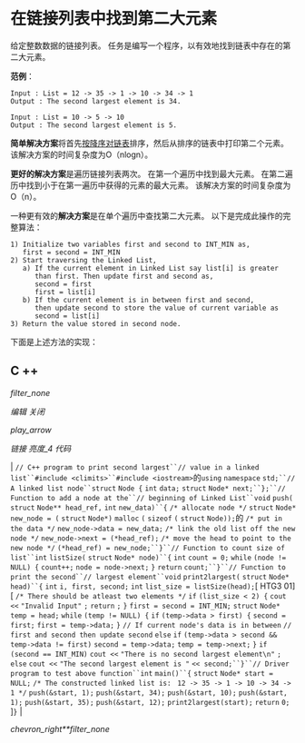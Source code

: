 # 在链接列表中找到第二大元素

给定整数数据的链接列表。 任务是编写一个程序，以有效地找到链表中存在的第二大元素。

**范例**：

```
Input : List = 12 -> 35 -> 1 -> 10 -> 34 -> 1
Output : The second largest element is 34.

Input : List = 10 -> 5 -> 10
Output : The second largest element is 5.

```

**简单解决方案**将首先[按降序对链表](https://www.geeksforgeeks.org/merge-sort-for-linked-list/)排序，然后从排序的链表中打印第二个元素。 该解决方案的时间复杂度为O（nlogn）。

**更好的解决方案**是遍历链接列表两次。 在第一个遍历中找到最大元素。 在第二遍历中找到小于在第一遍历中获得的元素的最大元素。 该解决方案的时间复杂度为O（n）。

一种更有效的**解决方案**是在单个遍历中查找第二大元素。
以下是完成此操作的完整算法：

```
1) Initialize two variables first and second to INT_MIN as,
   first = second = INT_MIN
2) Start traversing the Linked List,
   a) If the current element in Linked List say list[i] is greater
      than first. Then update first and second as,
      second = first
      first = list[i]
   b) If the current element is in between first and second,
      then update second to store the value of current variable as
      second = list[i]
3) Return the value stored in second node.

```

下面是上述方法的实现：

## C ++

*filter_none*

*编辑*
*关闭*

*play_arrow*

*链接*
*亮度_4*
*代码*

| `// C++ program to print second largest``// value in a linked list``#include <climits>``#include <iostream>`的`using` `namespace` `std;``// A linked list node``struct` `Node {` `int` `data;` `struct` `Node* next;``};``// Function to add a node at the``// beginning of Linked List``void` `push(` `struct` `Node** head_ref,` `int` `new_data)``{` `/* allocate node */` `struct` `Node* new_node = (` `struct` `Node*)` `malloc` `(` `sizeof` `(` `struct` `Node));`的 `/* put in the data */` `new_node->data = new_data;` `/* link the old list off the new node */` `new_node->next = (*head_ref);` `/* move the head to point to the new node */` `(*head_ref) = new_node;``}``// Function to count size of list``int` `listSize(` `struct` `Node* node)``{` `int` `count = 0;` `while` `(node != NULL) {`​​ `count++;` `node = node->next;` `}` `return` `count;``}``// Function to print the second``// largest element``void` `print2largest(` `struct` `Node* head)``{` `int` `i, first, second;` `int` `list_size = listSize(head);`[ HTG3 01]  [ `/* There should be atleast two elements */` `if` `(list_size < 2) {` `cout <<` `"Invalid Input"` `;` `return` `;` `}` `first = second = INT_MIN;` `struct` `Node* temp = head;` `while` `(temp != NULL) {` `if` `(temp->data > first) {` `second = first;` `first = temp->data;` `}` `// If current node's data is in between` `// first and second then update second` `else` `if` `(temp->data > second && temp->data != first)` `second = temp->data;` `temp = temp->next;` `}` `if` `(second == INT_MIN)` `cout <<` `"There is no second largest element\n"` `;` `else` `cout <<` `"The second largest element is "` `<< second;``}``// Driver program to test above function``int` `main()``{` `struct` `Node* start = NULL;` `/* The constructed linked list is: ` `12 -> 35 -> 1 -> 10 -> 34 -> 1 */` `push(&start, 1);` `push(&start, 34);` `push(&start, 10);` `push(&start, 1);` `push(&start, 35);` `push(&start, 12);` `print2largest(start);` `return` `0;` ]`}` |

*chevron_right**filter_none*